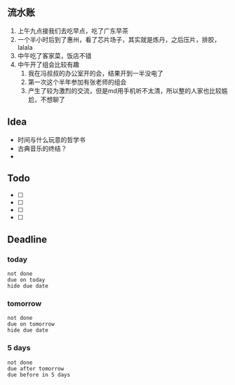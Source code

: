 ## 流水账
1. 上午九点接我们去吃早点，吃了广东早茶
2. 一个半小时后到了惠州，看了芯片场子，其实就是炼丹，之后压片，排胶，lalala
3. 中午吃了客家菜，饭店不错
4. 中午开了组会比较有趣
	1. 我在冯叔叔的办公室开的会，结果开到一半没电了
	2. 第一次这个半年参加有张老师的组会
	3. 产生了较为激烈的交流，但是md用手机听不太清，所以整的人家也比较尴尬，不想聊了

## Idea
- 时间与什么玩意的哲学书
- 古典音乐的终结？
- 

## Todo
- [ ] 
- [ ] 
- [ ] 
- [ ] 

## Deadline
### today
```tasks
not done
due on today
hide due date
```
### tomorrow
```tasks
not done
due on tomorrow
hide due date
```
### 5 days
```tasks
not done
due after tomorrow
due before in 5 days
```
